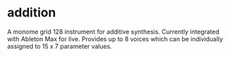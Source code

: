 # addition
A monome grid 128 instrument for additive synthesis. Currently integrated with Ableton Max for live. Provides up to 8 voices which can be individually assigned to 15 x 7 parameter values.

